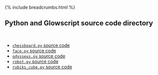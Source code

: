 {% include breadcrumbs.html %}

## Python and Glowscript source code directory
<div class="header_line"><br/></div>

- [`chessboard.py` source code](chessboard.py)
- [`face.py` source code](face.py)
- [`odysseus.py` source code](odysseus.py)
- [`robot.py` source code](robot.py)
- [`rubiks_cube.py` source code](rubiks_cube.py)


